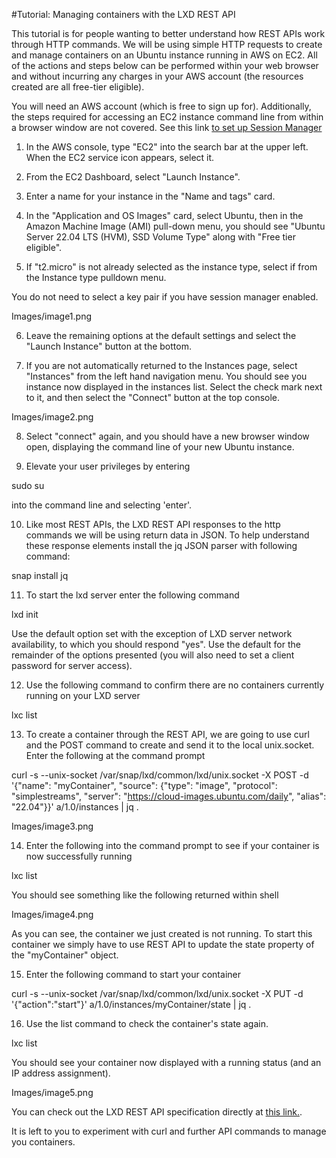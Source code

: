 #Tutorial: Managing containers with the LXD REST API

This tutorial is for people wanting to better understand how REST APIs work through HTTP commands.  We will be using simple HTTP requests to create and manage containers on an Ubuntu instance running in AWS on EC2. All of the actions and steps below can be performed within your web browser and without incurring any charges in your AWS account (the resources created are all free-tier eligible).  

You will need an AWS account (which is free to sign up for).  Additionally, the steps required for accessing an EC2 instance command line from within a browser window are not covered. See this link [to set up Session Manager](https://https://docs.aws.amazon.com/systems-manager/latest/userguide/session-manager-getting-started.html)

1. In the AWS console, type "EC2" into the search bar at the upper left.  When the EC2 service icon appears, select it.

2. From the EC2 Dashboard, select "Launch Instance".

3. Enter a name for your instance in the "Name and tags" card.

4. In the "Application and OS Images" card, select Ubuntu, then in the Amazon Machine Image (AMI) pull-down menu, you should see "Ubuntu Server 22.04 LTS (HVM), SSD Volume Type" along with "Free tier eligible".

5. If "t2.micro" is not already selected as the instance type, select if from the Instance type pulldown menu. 

You do not need to select a key pair if you have session manager enabled. 

Images/image1.png

6. Leave the remaining options at the default settings and select the "Launch Instance" button at the bottom.

7. If you are not automatically returned to the Instances page, select "Instances" from the left hand navigation menu. You should see you instance now displayed in the instances list. Select the check mark next to it, and then select the "Connect" button at the top console.

Images/image2.png

8. Select "connect" again, and you should have a new browser window open, displaying the command line of your new Ubuntu instance.

9. Elevate your user privileges by entering

sudo su

into the command line and selecting 'enter'.

10. Like most REST APIs, the LXD REST API responses to the http commands we will be using return data in JSON. To help understand these response elements install the jq JSON parser with following command:

snap install jq 

11. To start the lxd server enter the following command

lxd init

Use the default option set with the exception of LXD server network availability, to which you should respond "yes".  Use the default for the remainder of the options presented (you will also need to set a client password for server access).

12. Use the following command to confirm there are no containers currently running on your LXD server

lxc list 

13.  To create a container through the REST API, we are going to use curl and the POST command to create and send it to the local unix.socket. Enter the following at the command prompt

curl -s --unix-socket /var/snap/lxd/common/lxd/unix.socket -X POST -d '{"name": "myContainer", "source": {"type": "image", "protocol": "simplestreams", "server": "https://cloud-images.ubuntu.com/daily", "alias": "22.04"}}' a/1.0/instances | jq .

Images/image3.png

14. Enter the following into the command prompt to see if your container is now successfully running

lxc list

You should see something like the following returned within shell

Images/image4.png

As you can see, the container we just created is not running.  To start this container we simply have to use REST API to update the state property of the "myContainer" object.

15. Enter the following command to start your container

curl -s --unix-socket /var/snap/lxd/common/lxd/unix.socket -X PUT -d '{"action":"start"}' a/1.0/instances/myContainer/state | jq .

16. Use the list command to check the container's state again.

lxc list

You should see your container now displayed with a running status (and an IP address assignment).

Images/image5.png

You can check out the LXD REST API specification directly at [this link.](https://documentation.ubuntu.com/lxd/en/latest/api/). 

It is left to you to experiment with curl and further API commands to manage you containers. 